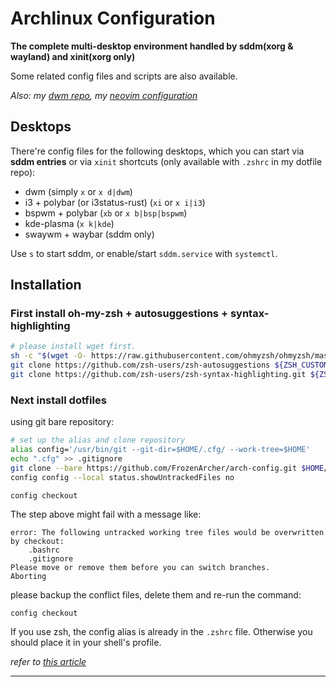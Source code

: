 # Archlinux Configuration

**The complete multi-desktop environment handled by sddm(xorg & wayland) and xinit(xorg only)**

Some related config files and scripts are also available.

*Also: my [dwm repo](https://github.com/FrozenArcher/dwm.git), my [neovim configuration](https://github.com/FrozenArcher/nvim-config.git)*

## Desktops

There're config files for the following desktops, which you can start via **sddm entries** or via `xinit` shortcuts (only available with `.zshrc` in my dotfile repo):

* dwm (simply `x` or `x d|dwm`)
* i3 + polybar (or i3status-rust) (`xi` or `x i|i3`)
* bspwm + polybar (`xb` or `x b|bsp|bspwm`)
* kde-plasma (`x k|kde`)
* swaywm + waybar (sddm only)

Use `s` to start sddm, or enable/start `sddm.service` with `systemctl`.

## Installation

### First install oh-my-zsh + autosuggestions + syntax-highlighting

``` bash
# please install wget first.
sh -c "$(wget -O- https://raw.githubusercontent.com/ohmyzsh/ohmyzsh/master/tools/install.sh)"
git clone https://github.com/zsh-users/zsh-autosuggestions ${ZSH_CUSTOM:-~/.oh-my-zsh/custom}/plugins/zsh-autosuggestions
git clone https://github.com/zsh-users/zsh-syntax-highlighting.git ${ZSH_CUSTOM:-~/.oh-my-zsh/custom}/plugins/zsh-syntax-highlighting
```

### Next install dotfiles

using git bare repository:

``` bash
# set up the alias and clone repository
alias config='/usr/bin/git --git-dir=$HOME/.cfg/ --work-tree=$HOME'
echo ".cfg" >> .gitignore
git clone --bare https://github.com/FrozenArcher/arch-config.git $HOME/.cfg
config config --local status.showUntrackedFiles no

config checkout
```

The step above might fail with a message like:
```
error: The following untracked working tree files would be overwritten by checkout:
    .bashrc
    .gitignore
Please move or remove them before you can switch branches.
Aborting
```

please backup the conflict files, delete them and re-run the command:
```
config checkout
```

If you use zsh, the config alias is already in the `.zshrc` file.
Otherwise you should place it in your shell's profile.

*refer to [this article](https://www.atlassian.com/git/tutorials/dotfiles)*

***
